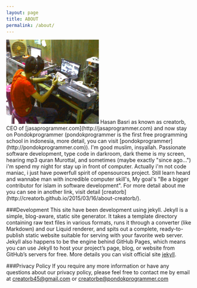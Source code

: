 ```yaml
---
layout: page 
title: ABOUT
permalink: /about/
---
```

<img class="about-pic" src="/img/me.jpg">
Hasan Basri as known as creatorb, CEO of [jasaprogrammer.com](http://jasaprogrammer.com) and now stay on Pondokprogrammer (pondokprogrammer is the first free programming school in indonesia, more detail, you can visit [pondokprogrammer](http://pondokprogrammer.com)). 
I'm good muslim, insyallah. Passionate software development, type code in darkroom, dark theme is my screen, hearing mp3 quran Murottal, and sometimes (maybe exactly "since ago...") i'm spend my night for stay up in front of computer. Actually i'm not code maniac, i just have powerfull spirit of opensources project. Still learn heard and wannabe man with incredible computer skill's, My goal's "Be a bigger contributor for islam in software development". For more detail about me you can see in another link, visit detail [creatorb](http://creatorb.github.io/2015/03/16/about-creatorb/).

###Development
This site have been development using jekyll. Jekyll is a simple, blog-aware, static site generator. It takes a template directory containing raw text files in various formats, runs it through a converter (like Markdown) and our Liquid renderer, and spits out a complete, ready-to-publish static website suitable for serving with your favorite web server. Jekyll also happens to be the engine behind GitHub Pages, which means you can use Jekyll to host your project’s page, blog, or website from GitHub’s servers for free. More details you can visit official site [jekyll](http://jekyllrb.com/).

###Privacy Policy
If you require any more information or have any questions about our privacy policy, please feel free to contact me by email at creatorb45@gmail.com or creatorbe@pondokprogrammer.com 
